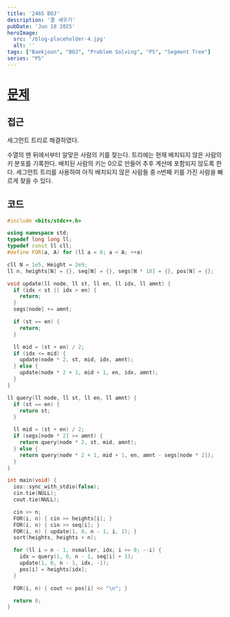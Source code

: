 ```yaml
---
title: '2465 BOJ'
description: '줄 세우기'
pubDate: 'Jun 18 2025'
heroImage:
  src: '/blog-placeholder-4.jpg'
  alt: ''
tags: ["Baekjoon", "BOJ", "Problem Solving", "PS", "Segment Tree"]
series: "PS"
---
```


# [문제](https://www.acmicpc.net/problem/2465)

## 접근

세그먼트 트리로 해결하였다.

수열의 맨 뒤에서부터 알맞은 사람의 키를 찾는다.
트리에는 현재 배치되지 않은 사람의 키 분포를 기록한다.
배치된 사람의 키는 0으로 만들어 추후 계산에 포함되지 않도록 한다.
세그먼트 트리를 사용하여 아직 배치되지 않은 사람들 중 n번째 키를 가진 사람을 빠르게 찾을 수 있다.

## 코드

```c++
#include <bits/stdc++.h>

using namespace std;
typedef long long ll;
typedef const ll cll;
#define FOR(a, A) for (ll a = 0; a < A; ++a)

cll N = 1e5, Height = 2e9;
ll n, heights[N] = {}, seq[N] = {}, segs[N * 10] = {}, pos[N] = {};

void update(ll node, ll st, ll en, ll idx, ll amnt) {
  if (idx < st || idx > en) {
    return;
  }
  segs[node] += amnt;

  if (st == en) {
    return;
  }

  ll mid = (st + en) / 2;
  if (idx <= mid) {
    update(node * 2, st, mid, idx, amnt);
  } else {
    update(node * 2 + 1, mid + 1, en, idx, amnt);
  }
}

ll query(ll node, ll st, ll en, ll amnt) {
  if (st == en) {
    return st;
  }

  ll mid = (st + en) / 2;
  if (segs[node * 2] >= amnt) {
    return query(node * 2, st, mid, amnt);
  } else {
    return query(node * 2 + 1, mid + 1, en, amnt - segs[node * 2]);
  }
}

int main(void) {
  ios::sync_with_stdio(false);
  cin.tie(NULL);
  cout.tie(NULL);

  cin >> n;
  FOR(i, n) { cin >> heights[i]; }
  FOR(i, n) { cin >> seq[i]; }
  FOR(i, n) { update(1, 0, n - 1, i, 1); }
  sort(heights, heights + n);

  for (ll i = n - 1, nsmaller, idx; i >= 0; --i) {
    idx = query(1, 0, n - 1, seq[i] + 1);
    update(1, 0, n - 1, idx, -1);
    pos[i] = heights[idx];
  }

  FOR(i, n) { cout << pos[i] << "\n"; }

  return 0;
}
```